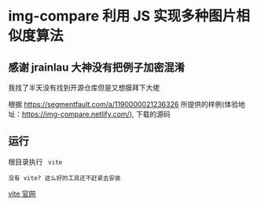 # img-compare 利用 JS 实现多种图片相似度算法

## 感谢 jrainlau 大神没有把例子加密混淆

我找了半天没有找到开源仓库但是又想膜拜下大佬

根据 https://segmentfault.com/a/1190000021236326 所提供的样例(体验地址：https://img-compare.netlify.com/), 下载的源码

## 运行

根目录执行 ` vite`

```
没有 vite? 这么好的工具还不赶紧去安装
```

[vite 官网](https://vitejs.dev)
